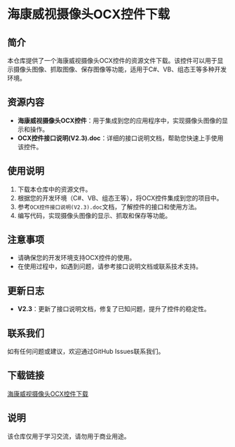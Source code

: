 # 海康威视摄像头OCX控件下载

## 简介
本仓库提供了一个海康威视摄像头OCX控件的资源文件下载。该控件可以用于显示摄像头图像、抓取图像、保存图像等功能，适用于C#、VB、组态王等多种开发环境。

## 资源内容
- **海康威视摄像头OCX控件**：用于集成到您的应用程序中，实现摄像头图像的显示和操作。
- **OCX控件接口说明(V2.3).doc**：详细的接口说明文档，帮助您快速上手使用该控件。

## 使用说明
1. 下载本仓库中的资源文件。
2. 根据您的开发环境（C#、VB、组态王等），将OCX控件集成到您的项目中。
3. 参考`OCX控件接口说明(V2.3).doc`文档，了解控件的接口和使用方法。
4. 编写代码，实现摄像头图像的显示、抓取和保存等功能。

## 注意事项
- 请确保您的开发环境支持OCX控件的使用。
- 在使用过程中，如遇到问题，请参考接口说明文档或联系技术支持。

## 更新日志
- **V2.3**：更新了接口说明文档，修复了已知问题，提升了控件的稳定性。

## 联系我们
如有任何问题或建议，欢迎通过GitHub Issues联系我们。

## 下载链接
[海康威视摄像头OCX控件下载](https://pan.quark.cn/s/2905d7728b31)

## 说明

该仓库仅用于学习交流，请勿用于商业用途。
